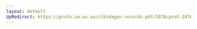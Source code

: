 ```yaml
---
layout: default
UpRedirect: https://pruto.im.uu.se/riksdagen-records-pdf/1876/prot-1876--fk--019/prot-1876--fk--019_042.pdf
---
```

